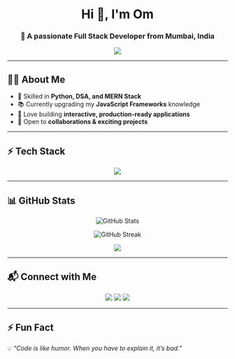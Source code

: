 <!-- Profile Header -->
<h1 align="center">Hi 👋, I'm Om </h1>
<h3 align="center">🚀 A passionate Full Stack Developer from Mumbai, India </h3>

<!-- Typing SVG -->
<p align="center">
  <img src="https://readme-typing-svg.herokuapp.com?size=22&duration=4000&color=36BCF7&center=true&vCenter=true&width=600&lines=Full+Stack+Web+Developer;Python+%7C+DSA+Enthusiast;Always+Learning+New+Things;MERN+Stack+Lover" />
</p>

---

## 👨‍💻 About Me
- 🌟 Skilled in **Python, DSA, and MERN Stack**
- 📚 Currently upgrading my **JavaScript Frameworks** knowledge
- 🎯 Love building **interactive, production-ready applications**
- 🚀 Open to **collaborations & exciting projects**

---

## ⚡ Tech Stack
<p align="center">
  <img src="https://skillicons.dev/icons?i=python,js,react,nodejs,express,mongodb,html,css,tailwind,git,github,vscode" />
</p>

---

## 📊 GitHub Stats
<p align="center">
  <img src="https://github-readme-stats.vercel.app/api?username=OmDev09&show_icons=true&theme=tokyonight" alt="GitHub Stats" />
</p>

<p align="center">
  <img src="https://github-readme-streak-stats.herokuapp.com?user=OmDev09&theme=tokyonight" alt="GitHub Streak" />
</p>

<p align="center">
  <img src="https://github-readme-stats.vercel.app/api/top-langs/?username=OmDev09&layout=compact&theme=tokyonight" />
</p>

---

## 📬 Connect with Me
<p align="center">
  <a href="https://linkedin.com/in/om-mahale/" target="_blank"><img src="https://img.icons8.com/color/48/000000/linkedin.png"/></a>
  <a href="https://twitter.com/YOUR-HANDLE" target="_blank"><img src="https://img.icons8.com/color/48/000000/twitter.png"/></a>
  <a href="mailto:reachomchaudhari@gmail.com" target="_blank"><img src="https://img.icons8.com/color/48/000000/gmail.png"/></a>
</p>

---

## ⚡ Fun Fact
💡 *“Code is like humor. When you have to explain it, it’s bad.”*

